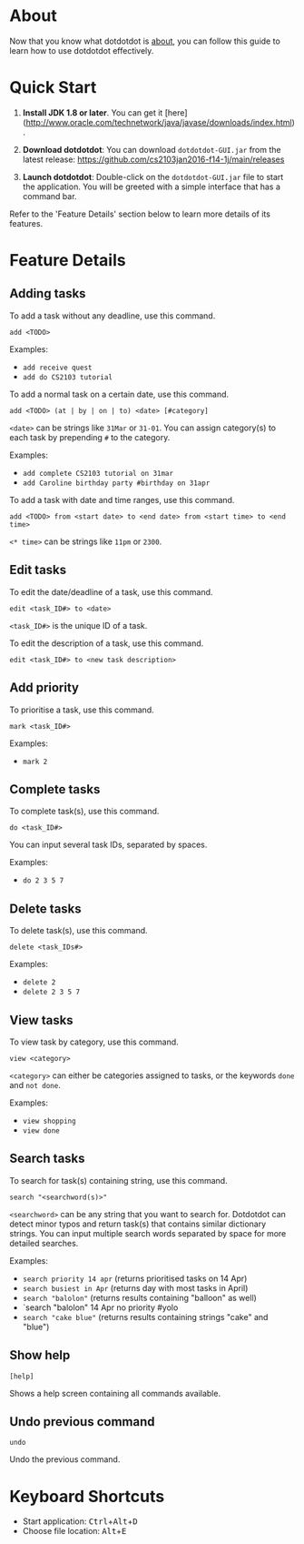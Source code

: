 # About
Now that you know what dotdotdot is [about](../README.md), you can follow this guide to learn how to use dotdotdot effectively.

# Quick Start
1. **Install JDK 1.8 or later**. You can get it [here] (http://www.oracle.com/technetwork/java/javase/downloads/index.html).

2. **Download dotdotdot**: You can download `dotdotdot-GUI.jar` from the latest release: https://github.com/cs2103jan2016-f14-1j/main/releases

3. **Launch dotdotdot**: Double-click on the `dotdotdot-GUI.jar` file to start the application. You will be greeted with a simple interface that has a command bar.

Refer to the 'Feature Details' section below to learn more details of its features.

# Feature Details
## Adding tasks
To add a task without any deadline, use this command.
```
add <TODO>
```

Examples:
* `add receive quest`
* `add do CS2103 tutorial`

To add a normal task on a certain date, use this command.
```
add <TODO> (at | by | on | to) <date> [#category]
```

`<date>` can be strings like `31Mar` or `31-01`. You can assign category(s) to each task by prepending `#` to the category.

Examples:
* `add complete CS2103 tutorial on 31mar`
* `add Caroline birthday party #birthday on 31apr`

To add a task with date and time ranges, use this command.
```
add <TODO> from <start date> to <end date> from <start time> to <end time>
```

`<* time>` can be strings like `11pm` or `2300`.

## Edit tasks
To edit the date/deadline of a task, use this command.
```
edit <task_ID#> to <date>
```

`<task_ID#>` is the unique ID of a task.

To edit the description of a task, use this command.
```
edit <task_ID#> to <new task description>
```

## Add priority
To prioritise a task, use this command.
```
mark <task_ID#>
```

Examples:
* `mark 2`

## Complete tasks
To complete task(s), use this command.
```
do <task_ID#>
```

You can input several task IDs, separated by spaces.

Examples:
* `do 2 3 5 7`

## Delete tasks
To delete task(s), use this command.
```
delete <task_IDs#>
```

Examples: 
* `delete 2`
* `delete 2 3 5 7`

## View tasks
To view task by category, use this command.
```
view <category>
```

`<category>` can either be categories assigned to tasks, or the keywords `done` and `not done`.

Examples:
* `view shopping`
* `view done`

## Search tasks
To search for task(s) containing string, use this command.
```
search "<searchword(s)>"
```

`<searchword>` can be any string that you want to search for. Dotdotdot can detect minor typos and return task(s) that contains similar dictionary strings. You can input multiple search words separated by space for more detailed searches.

Examples:
* `search priority 14 apr` (returns prioritised tasks on 14 Apr)
* `search busiest in Apr` (returns day with most tasks in April)
* `search "balolon"` (returns results containing "balloon" as well)
* `search "balolon" 14 Apr no priority #yolo
* `search "cake blue"` (returns results containing strings "cake" and "blue")

## Show help
```
[help]
```

Shows a help screen containing all commands available.

## Undo previous command
```
undo
```

Undo the previous command.

# Keyboard Shortcuts

* Start application: <kbd>Ctrl</kbd>+<kbd>Alt</kbd>+<kbd>D</kbd>
* Choose file location: <kbd>Alt</kbd>+<kbd>E</kbd>
